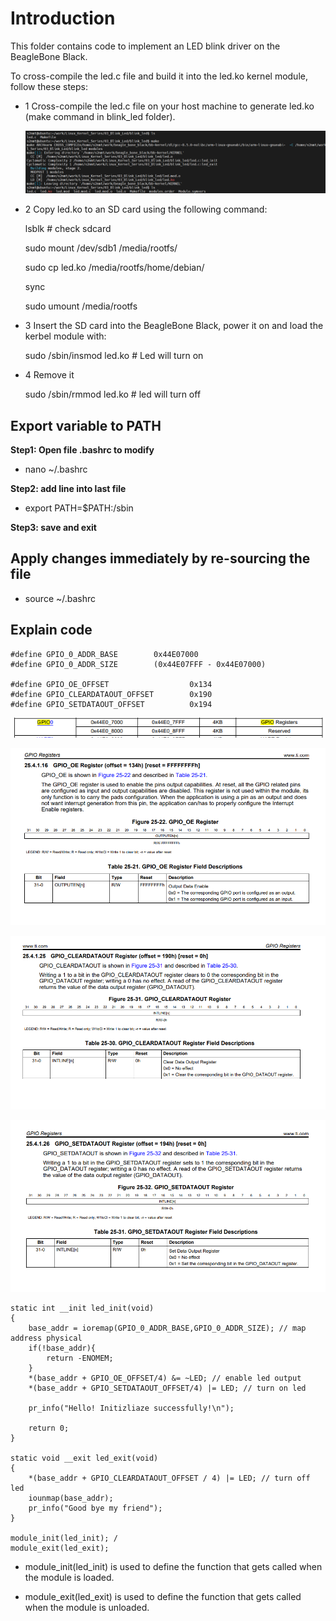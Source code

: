 # Introduction
This folder contains code to implement an LED blink driver on the BeagleBone Black.

To cross-compile the led.c file and build it into the led.ko kernel module, follow these steps:
- 1 Cross-compile the led.c file on your host machine to generate led.ko (make command in blink_led folder).
  
    ![alt text](image.png)

- 2 Copy led.ko to an SD card using the following command:

    lsblk # check sdcard

    sudo mount /dev/sdb1 /media/rootfs/
  
    sudo cp led.ko /media/rootfs/home/debian/
  
    sync
  
    sudo umount /media/rootfs
- 3 Insert the SD card into the BeagleBone Black, power it on and load the kerbel module with:

    sudo /sbin/insmod led.ko # Led will turn on

- 4 Remove it

    sudo /sbin/rmmod led.ko # led will turn off

## Export variable to PATH

**Step1: Open file .bashrc to modify**

- nano ~/.bashrc

**Step2: add line into last file**

- export PATH=$PATH:/sbin

**Step3: save and exit**

## Apply changes immediately by re-sourcing the file
- source ~/.bashrc

## Explain code

    #define GPIO_0_ADDR_BASE        0x44E07000
    #define GPIO_0_ADDR_SIZE        (0x44E07FFF - 0x44E07000)

    #define GPIO_OE_OFFSET                  0x134
    #define GPIO_CLEARDATAOUT_OFFSET        0x190
    #define GPIO_SETDATAOUT_OFFSET          0x194

![alt text](image-1.png)

![alt text](image-2.png)

![alt text](image-3.png)

![alt text](image-4.png)


    static int __init led_init(void)
    {
        base_addr = ioremap(GPIO_0_ADDR_BASE,GPIO_0_ADDR_SIZE); // map address physical
        if(!base_addr){
            return -ENOMEM;
        }
        *(base_addr + GPIO_OE_OFFSET/4) &= ~LED; // enable led output
        *(base_addr + GPIO_SETDATAOUT_OFFSET/4) |= LED; // turn on led

        pr_info("Hello! Initizliaze successfully!\n");

        return 0;
    }

    static void __exit led_exit(void)
    {
        *(base_addr + GPIO_CLEARDATAOUT_OFFSET / 4) |= LED; // turn off led
        iounmap(base_addr);
        pr_info("Good bye my friend");
    }

    module_init(led_init); /
    module_exit(led_exit);

- module_init(led_init) is used to define the function that gets called when the module is loaded.

- module_exit(led_exit) is used to define the function that gets called when the module is unloaded.
